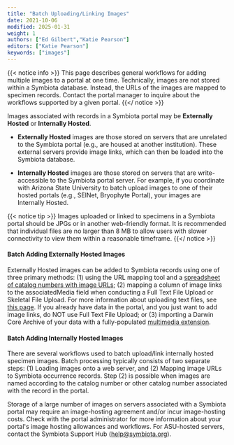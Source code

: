 ```yaml
---
title: "Batch Uploading/Linking Images"
date: 2021-10-06
modified: 2025-01-31
weight: 1
authors: ["Ed Gilbert","Katie Pearson"]
editors: ["Katie Pearson"]
keywords: ["images"]
---
```


{{< notice info >}}
  This page describes general workflows for adding multiple images to a portal at one time. Technically, images are not stored within a Symbiota database. Instead, the URLs of the images are mapped to specimen records. Contact the portal manager to inquire about the workflows supported by a given portal.
{{</ notice >}}

Images associated with records in a Symbiota portal may be **Externally Hosted** or **Internally Hosted**.

* **Externally Hosted** images are those stored on servers that are unrelated to the Symbiota portal (e.g., are housed at another institution). These external servers provide image links, which can then be loaded into the Symbiota database.

* **Internally Hosted** images are those stored on servers that are write-accessible to the Symbiota portal server. For example, if you coordinate with Arizona State University to batch upload images to one of their hosted portals (e.g., SEINet, Bryophyte Portal), your images are Internally Hosted.

{{< notice tip >}}
  Images uploaded or linked to specimens in a Symbiota portal should be JPGs or in another web-friendly format. It is recommended that individual files are no larger than 8 MB to allow users with slower connectivity to view them within a reasonable timeframe.
{{</ notice >}}

#### Batch Adding Externally Hosted Images

Externally Hosted images can be added to Symbiota records using one of three primary methods: (1) using the URL mapping tool and a [spreadsheet of catalog numbers with image URLs](/symbiota-docs/coll_manager/images/url_upload/); (2) mapping a column of image links to the associatedMedia field when conducting a Full Text File Upload or Skeletal File Upload. For more information about uploading text files, see [this page](/symbiota-docs/coll_manager/upload/). If you already have data in the portal, and you just want to add image links, do NOT use Full Text File Upload; or (3) importing a Darwin Core Archive of your data with a fully-populated <a href=https://rs.gbif.org/extension/gbif/1.0/multimedia.xml target=_blank>multimedia extension</a>.

#### Batch Adding Internally Hosted Images

There are several workflows used to batch upload/link internally hosted specimen images. Batch processing typically consists of two separate steps: (1) Loading images onto a web server, and (2) Mapping image URLs to Symbiota occurrence records. Step (2) is possible when images are named according to the catalog number or other catalog number associated with the record in the portal.

Storage of a large number of images on servers associated with a Symbiota portal may require an image-hosting agreement and/or incur image-hosting costs. Check with the portal administrator for more information about your portal's image hosting allowances and workflows. For ASU-hosted servers, contact the Symbiota Support Hub (help@symbiota.org).
